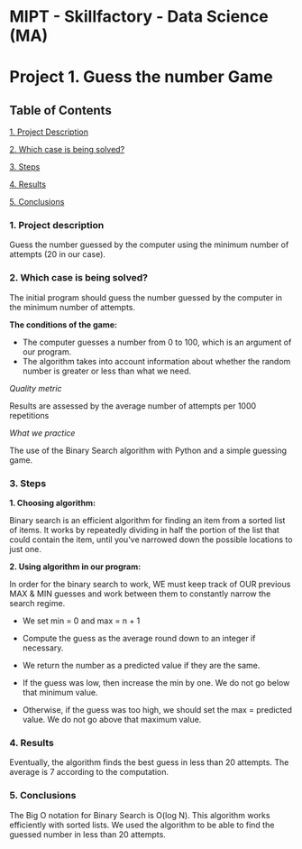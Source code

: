 # MIPT - Skillfactory - Data Science (MA)

# Project 1. Guess the number Game
## Table of Contents
[1. Project Description](https://github.com/javascript-queen/Skillfactory_DS_MA_project_1/README.md#Project-description)

[2. Which case is being solved?](https://github.com/javascript-queen/Skillfactory_DS_MA_project_1/README.md#Which-case-is-being-solved)

[3. Steps](https://github.com/javascript-queen/Skillfactory_DS_MA_project_1/README.md#Steps)

[4. Results](https://github.com/javascript-queen/Skillfactory_DS_MA_project_1/README.md#Results)

[5. Conclusions](https://github.com/javascript-queen/Skillfactory_DS_MA_project_1/README.md#Conclusions)

### 1. Project description
Guess the number guessed by the computer using the minimum number of attempts (20 in our case).

### 2. Which case is being solved? 
The initial program should guess the number guessed by the computer in the minimum number of attempts.

**The conditions of the game:**

- The computer guesses a number from 0 to 100, which is an argument of our program.
- The algorithm takes into account information about whether the random number is greater or less than what we need.

*Quality metric*

Results are assessed by the average number of attempts per 1000 repetitions

*What we practice*

The use of the Binary Search algorithm with Python and a simple guessing game.

### 3. Steps

**1. Choosing algorithm:**

Binary search is an efficient algorithm for finding an item from a sorted list of items. It works by repeatedly dividing in half the portion of the list that could contain the item, until you've narrowed down the possible locations to just one. 

**2. Using algorithm in our program:**

In order for the binary search to work, WE must keep track of OUR previous MAX & MIN guesses and work between them to constantly narrow the search regime.

- We set min = 0 and max = n + 1

- Compute the guess as the average round down to an integer if necessary.

- We return the number as a predicted value if they are the same.

- If the guess was low, then increase the min by one. We do not go below that minimum value.

- Otherwise, if the guess was too high, we should set the max = predicted value. We do not go above that maximum value.

### 4. Results

Eventually, the algorithm finds the best guess in less than 20 attempts. The average is 7 according to the computation.

### 5. Conclusions

The Big O notation for Binary Search is O(log N). This algorithm works efficiently with sorted lists. We used the algorithm to be able to find the guessed number in less than 20 attempts.
